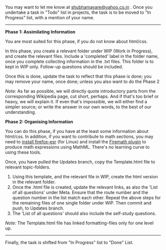 You may want to let me know at shubhamayare@yahoo.co.in . Once you undertake a task in "Todo" list in projects, the task is to be moved to "In Progress" list, with a mention of your name.

*************

**Phase 1: Assimilating Information**

You are most suited for this phase, if you do not know about html/css. 

In this phase, you create a relevant folder under WIP (Work in Progress), and create the relevant files. Include a 'completed' label in the folder name, once you complete collecting information in the .txt files. This folder is to kept in WIP only. Follow-up questions should be included.

Once this is done, update the task to reflect that this phase is done; you may remove your name, once done; unless you also want to do the Phase 2

*Note:* As far as possible, we will directly quote introductory parts from the corresponding Wikipedia page, cut short, perhaps. And if that's too brief or heavy, we will explain it. If even that's impossible, we will either find a simpler source; or write the answer in our own words, to the best of our understanding. 

**Phase 2: Organising Information**

You can do this phase, if you have at the least some information about html/css. In addition, if you want to contribute to math sections, you may need to [install firefox-esr](https://askubuntu.com/questions/894871/how-do-i-install-firefox-52-esr-on-16-04/897911#897911) (for Linux) and install the [Firemath plugin](https://askubuntu.com/questions/894871/how-do-i-install-firefox-52-esr-on-16-04/897911#897911) to produce math expressions using MathML. There's no learning curve to using these tools.

Once, you have pulled the Updates branch, copy the Template.html file to relevant topic-folders.
1. Using this template, and the relevant file in WIP, create the html version in the relevant folder.
2. Once the .html file is created, update the relevant links, as also the 'List of all questions' under Meta. Ensure that the route number and the question number in the list match each other.
Repeat the above steps for the remaining files of one single folder under WIP. Then commit and push, to Updates branch.
3. The 'List of all questions' should also include the self-study questions.

*Note:* The Template.html file has linked formatting-files only for one level up.

*************

Finally, the task is shifted from "In Progress" list to "Done" List.

